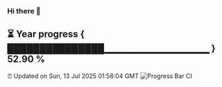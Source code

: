 ### Hi there 👋
⏳ Year progress { ███████████████▁▁▁▁▁▁▁▁▁▁▁▁▁▁▁ } 52.90 %
---
⏰ Updated on Sun, 13 Jul 2025 01:58:04 GMT
![Progress Bar CI](https://github.com/liununu/liununu/workflows/Progress%20Bar%20CI/badge.svg)
